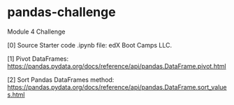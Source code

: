 # pandas-challenge
Module 4 Challenge


[0] Source Starter code .ipynb file: edX Boot Camps LLC. 

[1] Pivot DataFrames:
	https://pandas.pydata.org/docs/reference/api/pandas.DataFrame.pivot.html

[2] Sort Pandas DataFrames method:
	https://pandas.pydata.org/docs/reference/api/pandas.DataFrame.sort_values.html